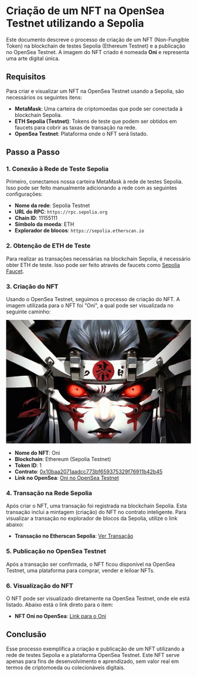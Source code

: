 
# Criação de um NFT na OpenSea Testnet utilizando a Sepolia

Este documento descreve o processo de criação de um NFT (Non-Fungible Token) na blockchain de testes Sepolia (Ethereum Testnet) e a publicação no OpenSea Testnet. A imagem do NFT criado é nomeada **Oni** e representa uma arte digital única.

## Requisitos

Para criar e visualizar um NFT na OpenSea Testnet usando a Sepolia, são necessários os seguintes itens:

- **MetaMask**: Uma carteira de criptomoedas que pode ser conectada à blockchain Sepolia.
- **ETH Sepolia (Testnet)**: Tokens de teste que podem ser obtidos em faucets para cobrir as taxas de transação na rede.
- **OpenSea Testnet**: Plataforma onde o NFT será listado.

## Passo a Passo

### 1. Conexão à Rede de Teste Sepolia
Primeiro, conectamos nossa carteira MetaMask à rede de testes Sepolia. Isso pode ser feito manualmente adicionando a rede com as seguintes configurações:

- **Nome da rede**: Sepolia Testnet
- **URL do RPC**: `https://rpc.sepolia.org`
- **Chain ID**: 11155111
- **Símbolo da moeda**: ETH
- **Explorador de blocos**: `https://sepolia.etherscan.io`

### 2. Obtenção de ETH de Teste
Para realizar as transações necessárias na blockchain Sepolia, é necessário obter ETH de teste. Isso pode ser feito através de faucets como [Sepolia Faucet](https://faucet.sepolia.dev/).

### 3. Criação do NFT
Usando o OpenSea Testnet, seguimos o processo de criação do NFT. A imagem utilizada para o NFT foi "Oni", a qual pode ser visualizada no seguinte caminho:

![Oni](./oni.jpg)

- **Nome do NFT**: Oni
- **Blockchain**: Ethereum (Sepolia Testnet)
- **Token ID**: 1
- **Contrato**: [0x10baa2071aadcc773bf659375329f76911b42b45](https://sepolia.etherscan.io/address/0x10baa2071aadcc773bf659375329f76911b42b45#internaltx)
- **Link no OpenSea**: [Oni no OpenSea Testnet](https://testnets.opensea.io/assets/sepolia/0x10baa2071aadcc773bf659375329f76911b42b45/1)

### 4. Transação na Rede Sepolia
Após criar o NFT, uma transação foi registrada na blockchain Sepolia. Esta transação inclui a mintagem (criação) do NFT no contrato inteligente. Para visualizar a transação no explorador de blocos da Sepolia, utilize o link abaixo:

- **Transação no Etherscan Sepolia**: [Ver Transação](https://sepolia.etherscan.io/address/0x10baa2071aadcc773bf659375329f76911b42b45#internaltx)

### 5. Publicação no OpenSea Testnet
Após a transação ser confirmada, o NFT ficou disponível na OpenSea Testnet, uma plataforma para comprar, vender e leiloar NFTs.

### 6. Visualização do NFT
O NFT pode ser visualizado diretamente na OpenSea Testnet, onde ele está listado. Abaixo está o link direto para o item:

- **NFT Oni no OpenSea**: [Link para o Oni](https://testnets.opensea.io/assets/sepolia/0x10baa2071aadcc773bf659375329f76911b42b45/1)

## Conclusão

Esse processo exemplifica a criação e publicação de um NFT utilizando a rede de testes Sepolia e a plataforma OpenSea Testnet. Este NFT serve apenas para fins de desenvolvimento e aprendizado, sem valor real em termos de criptomoeda ou colecionáveis digitais.
